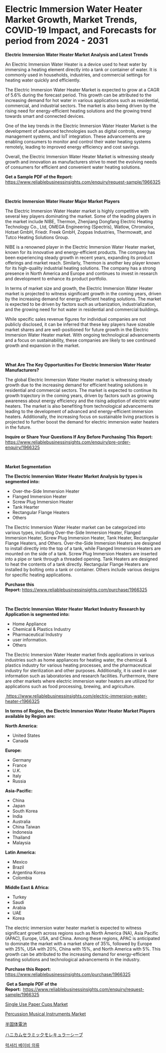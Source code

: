 <p><h1>Electric Immersion Water Heater Market Growth, Market Trends, COVID-19 Impact, and Forecasts for period from 2024 - 2031</h1></p><p><strong>Electric Immersion Water Heater Market Analysis and Latest Trends</strong></p>
<p><p>An Electric Immersion Water Heater is a device used to heat water by immersing a heating element directly into a tank or container of water. It is commonly used in households, industries, and commercial settings for heating water quickly and efficiently.</p><p>The Electric Immersion Water Heater Market is expected to grow at a CAGR of 5.6% during the forecast period. This growth can be attributed to the increasing demand for hot water in various applications such as residential, commercial, and industrial sectors. The market is also being driven by the rising need for energy-efficient heating solutions and the growing trend towards smart and connected devices.</p><p>One of the key trends in the Electric Immersion Water Heater Market is the development of advanced technologies such as digital controls, energy management systems, and IoT integration. These advancements are enabling consumers to monitor and control their water heating systems remotely, leading to improved energy efficiency and cost savings.</p><p>Overall, the Electric Immersion Water Heater Market is witnessing steady growth and innovation as manufacturers strive to meet the evolving needs of consumers for efficient and convenient water heating solutions.</p></p>
<p><strong>Get a Sample PDF of the Report:&nbsp;</strong> <a href="https://www.reliablebusinessinsights.com/enquiry/request-sample/1966325">https://www.reliablebusinessinsights.com/enquiry/request-sample/1966325</a></p>
<p>&nbsp;</p>
<p><strong>Electric Immersion Water Heater Major Market Players</strong></p>
<p><p>The Electric Immersion Water Heater market is highly competitive with several key players dominating the market. Some of the leading players in the market include NIBE, Thermon, Zhenjiang Dongfang Electric Heating Technology Co., Ltd, OMEGA Engineering (Spectris), Watlow, Chromalox, Hotset GmbH, Friedr. Freek GmbH, Zoppas Industries, Thermowatt, and Tutco Heating Solutions Group.</p><p>NIBE is a renowned player in the Electric Immersion Water Heater market, known for its innovative and energy-efficient products. The company has been experiencing steady growth in recent years, expanding its product offerings and market reach. Similarly, Thermon is another key player known for its high-quality industrial heating solutions. The company has a strong presence in North America and Europe and continues to invest in research and development to enhance its product portfolio.</p><p>In terms of market size and growth, the Electric Immersion Water Heater market is projected to witness significant growth in the coming years, driven by the increasing demand for energy-efficient heating solutions. The market is expected to be driven by factors such as urbanization, industrialization, and the growing need for hot water in residential and commercial buildings.</p><p>While specific sales revenue figures for individual companies are not publicly disclosed, it can be inferred that these key players have sizeable market shares and are well-positioned for future growth in the Electric Immersion Water Heater market. With ongoing technological advancements and a focus on sustainability, these companies are likely to see continued growth and expansion in the market.</p></p>
<p>&nbsp;</p>
<p><strong>What Are The Key Opportunities For Electric Immersion Water Heater Manufacturers?</strong></p>
<p><p>The global Electric Immersion Water Heater market is witnessing steady growth due to the increasing demand for efficient heating solutions in residential and commercial sectors. The market is expected to continue its growth trajectory in the coming years, driven by factors such as growing awareness about energy efficiency and the rising adoption of electric water heaters. The market is also benefiting from technological advancements leading to the development of advanced and energy-efficient immersion heaters. Additionally, the increasing focus on sustainable living practices is projected to further boost the demand for electric immersion water heaters in the future.</p></p>
<p><strong>Inquire or Share Your Questions If Any Before Purchasing This Report:</strong> <a href="https://www.reliablebusinessinsights.com/enquiry/pre-order-enquiry/1966325">https://www.reliablebusinessinsights.com/enquiry/pre-order-enquiry/1966325</a></p>
<p>&nbsp;</p>
<p><strong>Market Segmentation</strong></p>
<p><strong>The Electric Immersion Water Heater Market Analysis by types is segmented into:</strong></p>
<p><ul><li>Over-the-Side Immersion Heater</li><li>Flanged Immersion Heater</li><li>Screw Plug Immersion Heater</li><li>Tank Hearter</li><li>Rectangular Flange Heaters</li><li>Others</li></ul></p>
<p><p>The Electric Immersion Water Heater market can be categorized into various types, including Over-the-Side Immersion Heater, Flanged Immersion Heater, Screw Plug Immersion Heater, Tank Heater, Rectangular Flange Heaters, and Others. Over-the-Side Immersion Heaters are designed to install directly into the top of a tank, while Flanged Immersion Heaters are mounted on the side of a tank. Screw Plug Immersion Heaters are inserted into a pipe or tank through a threaded opening. Tank Heaters are designed to heat the contents of a tank directly. Rectangular Flange Heaters are installed by bolting onto a tank or container. Others include various designs for specific heating applications.</p></p>
<p><strong>Purchase this Report:&nbsp;</strong><a href="https://www.reliablebusinessinsights.com/purchase/1966325">https://www.reliablebusinessinsights.com/purchase/1966325</a></p>
<p>&nbsp;</p>
<p><strong>The Electric Immersion Water Heater Market Industry Research by Application is segmented into:</strong></p>
<p><ul><li>Home Appliance</li><li>Chemical & Plastics Industry</li><li>Pharmaceutical Industry</li><li>user information.</li><li>Others</li></ul></p>
<p><p>The Electric Immersion Water Heater market finds applications in various industries such as home appliances for heating water, the chemical & plastics industry for various heating processes, and the pharmaceutical industry for sterilization and other purposes. Additionally, it is used in user information such as laboratories and research facilities. Furthermore, there are other markets where electric immersion water heaters are utilized for applications such as food processing, brewing, and agriculture.</p></p>
<p><a href="https://www.reliablebusinessinsights.com/electric-immersion-water-heater-r1966325">&nbsp;https://www.reliablebusinessinsights.com/electric-immersion-water-heater-r1966325</a></p>
<p><strong>In terms of Region, the Electric Immersion Water Heater Market Players available by Region are:</strong></p>
<p>
    <p> <strong> North America: </strong>
        <ul>
            <li>United States</li>
            <li>Canada</li>
        </ul>
        </p> 
    <p> <strong> Europe: </strong>
        <ul>
            <li>Germany</li>
            <li>France</li>
            <li>U.K.</li>
            <li>Italy</li>
            <li>Russia</li>
        </ul>
        </p> 
    <p> <strong> Asia-Pacific: </strong>
        <ul>
            <li>China</li>
            <li>Japan</li>
            <li>South Korea</li>
            <li>India</li>
            <li>Australia</li>
            <li>China Taiwan</li>
            <li>Indonesia</li>
            <li>Thailand</li>
            <li>Malaysia</li>
        </ul>
        </p> 
    <p> <strong> Latin America: </strong>
        <ul>
            <li>Mexico</li>
            <li>Brazil</li>
            <li>Argentina Korea</li>
            <li>Colombia</li>
        </ul>
        </p> 
    <p> <strong> Middle East & Africa: </strong>
        <ul>
            <li>Turkey</li>
            <li>Saudi</li>
            <li>Arabia</li>
            <li>UAE</li>
            <li>Korea</li>
        </ul>
    </p>
    </p>
<p><p>The electric immersion water heater market is expected to witness significant growth across regions such as North America (NA), Asia Pacific (APAC), Europe, USA, and China. Among these regions, APAC is anticipated to dominate the market with a market share of 35%, followed by Europe with 25%, USA with 20%, China with 15%, and North America with 5%. This growth can be attributed to the increasing demand for energy-efficient heating solutions and technological advancements in the industry.</p></p>
<p><strong>Purchase this Report: </strong><a href="https://www.reliablebusinessinsights.com/purchase/1966325">https://www.reliablebusinessinsights.com/purchase/1966325</a></p>
<p>&nbsp;<strong>Get a Sample PDF of the Report:&nbsp;&nbsp;</strong><a href="https://www.reliablebusinessinsights.com/enquiry/request-sample/1966325">https://www.reliablebusinessinsights.com/enquiry/request-sample/1966325</a></p>
<p><strong></strong></p>
<p><p><a href="https://github.com/bznecsdb5/Market-Research-Report-List-1/blob/main/single-use-paper-cups-market.md">Single Use Paper Cups Market</a></p><p><a href="https://github.com/cheribeninsig/Market-Research-Report-List-1/blob/main/percussion-musical-instruments-market.md">Percussion Musical Instruments Market</a></p><p><a href="https://medium.com/@jackparker654/%E5%8D%8A%E5%9B%BA%E4%BD%93%E9%9B%BB%E6%B1%A0%E5%B8%82%E5%A0%B4-2024%E5%B9%B4%E3%81%8B%E3%82%892031%E5%B9%B4%E3%81%BE%E3%81%A7%E3%81%AE%E6%9C%9F%E9%96%93%E3%81%AE%E7%94%A3%E6%A5%AD%E5%8B%95%E5%90%91%E3%81%A8%E4%BA%88%E6%B8%AC-a70890eab401">半固体電池</a></p><p><a href="https://medium.com/@callumnowacki2000/%E3%83%8F%E3%83%8B%E3%82%AB%E3%83%A0%E3%82%BB%E3%83%A9%E3%83%9F%E3%83%83%E3%82%AF%E5%88%86%E5%AD%90%E7%AF%A9%E5%B8%82%E5%A0%B4%E3%81%AE%E3%82%B5%E3%82%A4%E3%82%BA-%E3%82%B7%E3%82%A7%E3%82%A2-%E3%83%88%E3%83%AC%E3%83%B3%E3%83%89%E5%88%86%E6%9E%90%E3%83%AC%E3%83%9D%E3%83%BC%E3%83%88-%E8%A3%BD%E5%93%81-3a%E5%88%86%E5%AD%90%E7%AF%A9-4a%E5%88%86%E5%AD%90%E7%AF%A9-5a%E5%88%86%E5%AD%90%E7%AF%A9-x%E3%82%BF%E3%82%A4%E3%83%97%E5%88%86%E5%AD%90%E7%AF%A9-zsm-5%E5%88%86%E5%AD%90%E7%AF%A9-%E3%81%9D%E3%81%AE%E4%BB%96-%E3%81%8A%E3%82%88%E3%81%B3%E3%82%BB%E3%82%B0%E3%83%A1%E3%83%B3%E3%83%88%E4%BA%88%E6%B8%AC-2024%E5%B9%B4-2031%E5%B9%B4-02fc2a7c208c">ハニカムセラミックモレキュラーシーブ</a></p><p><a href="https://github.com/vsap75a286l/Market-Research-Report-List-2/blob/main/2252146154982.md">럭셔리 베이비 의류</a></p></p>